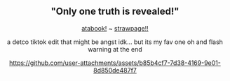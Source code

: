 <div align="center">

 "Only one truth is revealed!"
-
  
   [atabook!](https://redacted.atabook.org/) ~ [strawpage!!](https://redacted-code-208.straw.page)

a detco tiktok edit that might be angst idk... but its my fav one
oh and flash warning at the end

https://github.com/user-attachments/assets/b85b4cf7-7d38-4169-9e01-8d850de487f7

</div>


